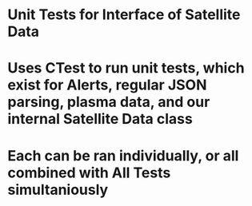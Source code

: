 # Unit Tests for Interface of Satellite Data
#
#
# Uses CTest to run unit tests, which exist for Alerts, regular JSON parsing, plasma data, and our internal Satellite Data class
# Each can be ran individually, or all combined with All Tests simultaniously
